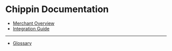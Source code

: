# Chippin Documentation

* [Merchant Overview](./merchant-overview.md)
* [Integration Guide](./integration-guide.md)

---

* [Glossary](./glossary.md)
